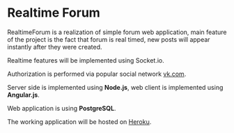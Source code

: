 # Realtime Forum

RealtimeForum is a realization of simple forum web application, main feature of the project is the fact that forum is real timed, new posts will appear instantly after they were created.

Realtime features will be implemented using Socket.io.

Authorization is performed via popular social network [vk.com](http://vk.com/).

Server side is implemented using **Node.js**, web client is implemented using **Angular.js**.

Web application is using **PostgreSQL**.

The working application will be hosted on [Heroku](https://www.heroku.com/).

